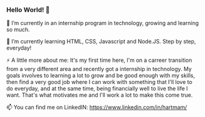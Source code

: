 ### Hello World! 👋

🔭 I’m currently in an internship program in technology, growing and learning so much. 

🌱 I’m currently learning HTML, CSS, Javascript and Node.JS. Step by step, everyday!

⚡ A little more about me: It's my first time here, I'm on a carreer transition from a very different area and recently got a internship in technology. My goals involves to learning a lot to grow and be good enough with my skills, then find a very good job where I can work with something that I'll love to do everyday, and at the same time, being financially well to live the life I want. That's what motivates me and I'll work a lot to make this come true.

📫 You can find me on LinkedIN: https://www.linkedin.com/in/hartmam/
